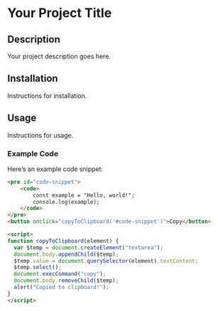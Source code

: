 # Your Project Title

## Description
Your project description goes here.

## Installation
Instructions for installation.

## Usage
Instructions for usage.

### Example Code
Here’s an example code snippet:

```html
<pre id="code-snippet">
    <code>
        const example = "Hello, world!";
        console.log(example);
    </code>
</pre>
<button onclick="copyToClipboard('#code-snippet')">Copy</button>

<script>
function copyToClipboard(element) {
  var $temp = document.createElement("textarea");
  document.body.appendChild($temp);
  $temp.value = document.querySelector(element).textContent;
  $temp.select();
  document.execCommand("copy");
  document.body.removeChild($temp);
  alert("Copied to clipboard!");
}
</script>

